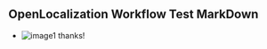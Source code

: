 ## OpenLocalization Workflow Test MarkDown
* ![image1](.\54eb14c8-2fdc-47f7-95ec-6bafc3f41cf3.PNG) 
thanks!